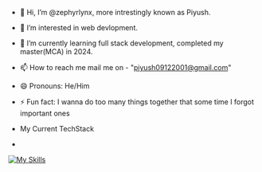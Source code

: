 - 👋 Hi, I’m @zephyrlynx, more intrestingly known as Piyush.
- 👀 I’m interested in web devlopment.
- 🌱 I’m currently learning full stack development, completed my master(MCA) in 2024.
- 📫 How to reach me mail me on - "piyush09122001@gmail.com"
- 😄 Pronouns: He/Him
- ⚡ Fun fact: I wanna do too many things together that some time I forgot important ones

- My Current TechStack
- 
[![My Skills](https://skillicons.dev/icons?i=js,html,css,bootstrap,cpp,django,git,github,mysql,py,tailwind&perline4)](https://skillicons.dev)
<!---
zephyrlynx/zephyrlynx is a ✨ special ✨ repository because its `README.md` (this file) appears on your GitHub profile.
You can click the Preview link to take a look at your changes.
--->
